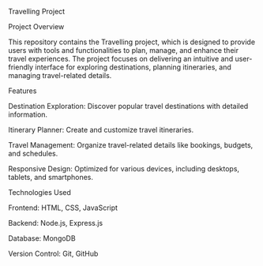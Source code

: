 Travelling Project

Project Overview

This repository contains the Travelling project, which is designed to provide users with tools and functionalities to plan, manage, and enhance their travel experiences. The project focuses on delivering an intuitive and user-friendly interface for exploring destinations, planning itineraries, and managing travel-related details.

Features

Destination Exploration: Discover popular travel destinations with detailed information.

Itinerary Planner: Create and customize travel itineraries.

Travel Management: Organize travel-related details like bookings, budgets, and schedules.

Responsive Design: Optimized for various devices, including desktops, tablets, and smartphones.

Technologies Used

Frontend: HTML, CSS, JavaScript

Backend: Node.js, Express.js

Database: MongoDB

Version Control: Git, GitHub
